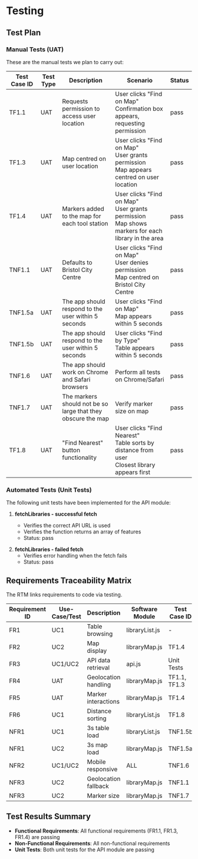 # Testing

## Test Plan

### Manual Tests (UAT)

These are the manual tests we plan to carry out:

| Test Case ID | Test Type | Description                                                  | Scenario                                                                                              | Status |
| ------------ | --------- | ------------------------------------------------------------ | ----------------------------------------------------------------------------------------------------- | ------ |
| TF1.1        | UAT       | Requests permission to access user location                  | User clicks "Find on Map"<br>Confirmation box appears, requesting permission                          | pass   |
| TF1.3        | UAT       | Map centred on user location                                 | User clicks "Find on Map"<br>User grants permission<br>Map appears centred on user location           | pass   |
| TF1.4        | UAT       | Markers added to the map for each tool station               | User clicks "Find on Map"<br>User grants permission<br>Map shows markers for each library in the area | pass   |
| TNF1.1       | UAT       | Defaults to Bristol City Centre                              | User clicks "Find on Map"<br>User denies permission<br>Map centred on Bristol City Centre             | pass   |
| TNF1.5a      | UAT       | The app should respond to the user within 5 seconds          | User clicks "Find on Map"<br>Map appears within 5 seconds                                             | pass   |
| TNF1.5b      | UAT       | The app should respond to the user within 5 seconds          | User clicks "Find by Type"<br>Table appears within 5 seconds                                          | pass   |
| TNF1.6       | UAT       | The app should work on Chrome and Safari browsers            | Perform all tests on Chrome/Safari                                                                    | pass   |
| TNF1.7       | UAT       | The markers should not be so large that they obscure the map | Verify marker size on map                                                                             | pass   |
| TF1.8        | UAT       | "Find Nearest" button functionality                          | User clicks "Find Nearest"<br>Table sorts by distance from user<br>Closest library appears first      | pass   |

### Automated Tests (Unit Tests)

The following unit tests have been implemented for the API module:

<!-- Contributor:  M Z M Ajmal -->

1. **fetchLibraries - successful fetch**

   - Verifies the correct API URL is used
   - Verifies the function returns an array of features
   - Status: pass

<!-- Contributor:  M Z M Ajmal -->

2. **fetchLibraries - failed fetch**
   - Verifies error handling when the fetch fails
   - Status: pass

## Requirements Traceability Matrix

The RTM links requirements to code via testing.

| Requirement ID | Use-Case/Test | Description          | Software Module | Test Case ID | Status |
| -------------- | ------------- | -------------------- | --------------- | ------------ | ------ |
| FR1            | UC1           | Table browsing       | libraryList.js  | -            | -      |
| FR2            | UC2           | Map display          | libraryMap.js   | TF1.4        | pass   |
| FR3            | UC1/UC2       | API data retrieval   | api.js          | Unit Tests   | pass   |
| FR4            | UAT           | Geolocation handling | libraryMap.js   | TF1.1, TF1.3 | pass   |
| FR5            | UAT           | Marker interactions  | libraryMap.js   | TF1.4        | pass   |
| FR6            | UC1           | Distance sorting     | libraryList.js  | TF1.8        | pass   |
| NFR1           | UC1           | 3s table load        | libraryList.js  | TNF1.5b      | pass   |
| NFR1           | UC2           | 3s map load          | libraryMap.js   | TNF1.5a      | pass   |
| NFR2           | UC1/UC2       | Mobile responsive    | ALL             | TNF1.6       | pass   |
| NFR3           | UC2           | Geolocation fallback | libraryMap.js   | TNF1.1       | pass   |
| NFR3           | UC2           | Marker size          | libraryMap.js   | TNF1.7       | pass   |

## Test Results Summary

- **Functional Requirements**: All functional requirements (FR1.1, FR1.3, FR1.4) are passing
- **Non-Functional Requirements**: All non-functional requirements
- **Unit Tests**: Both unit tests for the API module are passing
